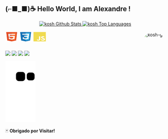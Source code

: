 
## (⌐■_■)☕ Hello World, I am Alexandre !

<div align="center">
  <a href="https://github.com/alexandrekosh">
  
   <a href="https://github.com/alexandrekosh/github-readme-stats">
      <img alt="kosh Github Stats" src="https://github-readme-stats.vercel.app/api?username=alexandrekosh&show_icons=true&count_private=true&theme=react&hide_border=true&bg_color=0D1117&line_height=27" />
      <img alt="kosh Top Languages" src="https://github-readme-stats.vercel.app/api/top-langs/?username=alexandrekosh&langs_count=8&count_private=true&layout=compact&theme=react&hide_border=true&bg_color=0D1117&line_height=27" />
    </a>
    
</div>

<div style="display: inline_block"><br>
  <img align="center" alt="kosh-HTML" height="30" width="40" src="https://raw.githubusercontent.com/devicons/devicon/master/icons/html5/html5-original.svg">
  <img align="center" alt="kosh-CSS" height="30" width="40" src="https://raw.githubusercontent.com/devicons/devicon/master/icons/css3/css3-original.svg">
  <img align="center" alt="kosh-Js" height="30" width="40" src="https://raw.githubusercontent.com/devicons/devicon/master/icons/javascript/javascript-plain.svg">
  <img align="right" alt="kosh-gif" height="80" style="border-radius:50px;" src="https://raw.githubusercontent.com/TheDudeThatCode/TheDudeThatCode/master/Assets/powerup.gif">
</div>
  
  ##
 
<div> 
  <a href="https://www.instagram.com/xande.hey/" target="_blank"><img src="https://img.shields.io/badge/-Instagram-%23E4405F?style=for-the-badge&logo=instagram&logoColor=white" target="_blank"></a>
 <a href="https://discord.com/channels/Koshy#8625" target="_blank"><img src="https://img.shields.io/badge/Discord-7289DA?style=for-the-badge&logo=discord&logoColor=white" target="_blank"></a> 
  <a href="link" target="_blank"><img src="https://img.shields.io/badge/-LinkedIn-%230077B5?style=for-the-badge&logo=linkedin&logoColor=white" target="_blank"></a> 
  <a href = "mailto:alexandre.koshy@gmail.com"><img src="https://img.shields.io/badge/-Gmail-%23333?style=for-the-badge&logo=gmail&logoColor=white" target="_blank"></a>
 
  ![Snake animation](https://github.com/alexandrekosh/alexandrekosh/blob/output/github-contribution-grid-snake.svg)
 
  :black_joker: **Obrigado por Visitar!**
